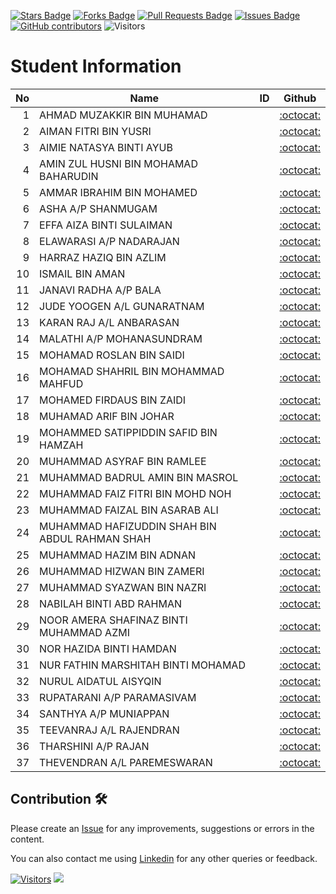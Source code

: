 
<a href="https://github.com/drshahizan/mobile_apps/stargazers"><img src="https://img.shields.io/github/stars/drshahizan/mobile_apps" alt="Stars Badge"/></a>
<a href="https://github.com/drshahizan/mobile_apps/network/members"><img src="https://img.shields.io/github/forks/drshahizan/mobile_apps" alt="Forks Badge"/></a>
<a href="https://github.com/drshahizan/mobile_apps/pulls"><img src="https://img.shields.io/github/issues-pr/drshahizan/mobile_apps" alt="Pull Requests Badge"/></a>
<a href="https://github.com/drshahizan/mobile_apps/issues"><img src="https://img.shields.io/github/issues/drshahizan/mobile_apps" alt="Issues Badge"/></a>
<a href="https://github.com/drshahizan/mobile_apps/graphs/contributors"><img alt="GitHub contributors" src="https://img.shields.io/github/contributors/drshahizan/mobile_apps?color=2b9348"></a>
![Visitors](https://api.visitorbadge.io/api/visitors?path=https%3A%2F%2Fgithub.com%2Fdrshahizan%2Fmobile_apps&labelColor=%23d9e3f0&countColor=%23697689&style=flat)


# Student Information

| No | Name                                           | ID |              Github              |
| -: | ---------------------------------------------- | -- | :------------------------------: |
|  1 | AHMAD MUZAKKIR BIN MUHAMAD                     |    | [:octocat:](https://github.com/) |
|  2 | AIMAN FITRI BIN YUSRI                          |    | [:octocat:](https://github.com/) |
|  3 | AIMIE NATASYA BINTI AYUB                       |    | [:octocat:](https://github.com/) |
|  4 | AMIN ZUL HUSNI BIN MOHAMAD BAHARUDIN           |    | [:octocat:](https://github.com/) |
|  5 | AMMAR IBRAHIM BIN MOHAMED                      |    | [:octocat:](https://github.com/) |
|  6 | ASHA A/P SHANMUGAM                             |    | [:octocat:](https://github.com/) |
|  7 | EFFA AIZA BINTI SULAIMAN                       |    | [:octocat:](https://github.com/) |
|  8 | ELAWARASI A/P NADARAJAN                        |    | [:octocat:](https://github.com/) |
|  9 | HARRAZ HAZIQ BIN AZLIM                         |    | [:octocat:](https://github.com/) |
| 10 | ISMAIL BIN AMAN                                |    | [:octocat:](https://github.com/) |
| 11 | JANAVI RADHA A/P BALA                          |    | [:octocat:](https://github.com/) |
| 12 | JUDE YOOGEN A/L GUNARATNAM                     |    | [:octocat:](https://github.com/) |
| 13 | KARAN RAJ A/L ANBARASAN                        |    | [:octocat:](https://github.com/) |
| 14 | MALATHI A/P MOHANASUNDRAM                      |    | [:octocat:](https://github.com/) |
| 15 | MOHAMAD ROSLAN BIN SAIDI                       |    | [:octocat:](https://github.com/) |
| 16 | MOHAMAD SHAHRIL BIN MOHAMMAD MAHFUD            |    | [:octocat:](https://github.com/) |
| 17 | MOHAMED FIRDAUS BIN ZAIDI                      |    | [:octocat:](https://github.com/) |
| 18 | MUHAMAD ARIF BIN JOHAR                         |    | [:octocat:](https://github.com/) |
| 19 | MOHAMMED SATIPPIDDIN SAFID BIN HAMZAH          |    | [:octocat:](https://github.com/) |
| 20 | MUHAMMAD ASYRAF BIN RAMLEE                     |    | [:octocat:](https://github.com/) |
| 21 | MUHAMMAD BADRUL AMIN BIN MASROL                |    | [:octocat:](https://github.com/) |
| 22 | MUHAMMAD FAIZ FITRI BIN MOHD NOH               |    | [:octocat:](https://github.com/) |
| 23 | MUHAMMAD FAIZAL BIN ASARAB ALI                 |    | [:octocat:](https://github.com/) |
| 24 | MUHAMMAD HAFIZUDDIN SHAH BIN ABDUL RAHMAN SHAH |    | [:octocat:](https://github.com/) |
| 25 | MUHAMMAD HAZIM BIN ADNAN                       |    | [:octocat:](https://github.com/) |
| 26 | MUHAMMAD HIZWAN BIN ZAMERI                     |    | [:octocat:](https://github.com/) |
| 27 | MUHAMMAD SYAZWAN BIN NAZRI                     |    | [:octocat:](https://github.com/) |
| 28 | NABILAH BINTI ABD RAHMAN                       |    | [:octocat:](https://github.com/) |
| 29 | NOOR AMERA SHAFINAZ BINTI MUHAMMAD AZMI        |    | [:octocat:](https://github.com/) |
| 30 | NOR HAZIDA BINTI HAMDAN                        |    | [:octocat:](https://github.com/) |
| 31 | NUR FATHIN MARSHITAH BINTI MOHAMAD             |    | [:octocat:](https://github.com/) |
| 32 | NURUL AIDATUL AISYQIN                          |    | [:octocat:](https://github.com/) |
| 33 | RUPATARANI A/P PARAMASIVAM                     |    | [:octocat:](https://github.com/) |
| 34 | SANTHYA A/P MUNIAPPAN                          |    | [:octocat:](https://github.com/) |
| 35 | TEEVANRAJ A/L RAJENDRAN                        |    | [:octocat:](https://github.com/) |
| 36 | THARSHINI A/P RAJAN                            |    | [:octocat:](https://github.com/) |
| 37 | THEVENDRAN A/L PAREMESWARAN                    |    | [:octocat:](https://github.com/) |

## Contribution 🛠️
Please create an [Issue](https://github.com/drshahizan/mobile_apps/issues) for any improvements, suggestions or errors in the content.

You can also contact me using [Linkedin](https://www.linkedin.com/in/drshahizan/) for any other queries or feedback.

[![Visitors](https://api.visitorbadge.io/api/visitors?path=https%3A%2F%2Fgithub.com%2Fdrshahizan&labelColor=%23697689&countColor=%23555555&style=plastic)](https://visitorbadge.io/status?path=https%3A%2F%2Fgithub.com%2Fdrshahizan)
![](https://hit.yhype.me/github/profile?user_id=81284918)
